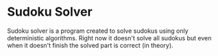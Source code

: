 # Sudoku Solver
Sudoku solver is a program created to solve sudokus using only deterministic algorithms.
Right now it doesn't solve all sudokus but even when it doesn't finish the solved part is correct (in theory).
